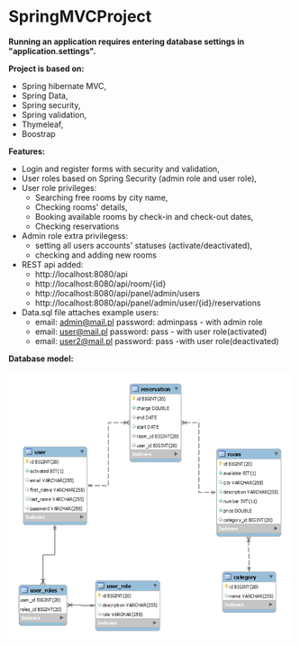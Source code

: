 # SpringMVCProject

**Running an application requires entering database settings in "application.settings".** 

**Project is based on:**
 - Spring hibernate MVC,
 - Spring Data,
 - Spring security,
 - Spring validation,
 - Thymeleaf,
 - Boostrap


**Features:**

 - Login and register forms with security and validation,
 - User roles based on Spring Security (admin role and user role),
 - User role privileges:
      - Searching free rooms by city name,
      - Checking rooms' details,
      - Booking available rooms by check-in and check-out dates,
      - Checking reservations
 - Admin role extra privilegess:
      - setting all users accounts' statuses (activate/deactivated),
      - checking and adding new rooms      
 - REST api added:
      - http://localhost:8080/api
      - http://localhost:8080/api/room/{id}
      - http://localhost:8080/api/panel/admin/users
      - http://localhost:8080/api/panel/admin/user/{id}/reservations
 - Data.sql file attaches example users:
      - email: admin@mail.pl password: adminpass - with admin role 
      - email: user@mail.pl password: pass - with user role(activated)
      - email: user2@mail.pl password: pass -with user role(deactivated)
      
 **Database model:**

![Alt text](/src/main/resources/static/images/database.PNG?raw=true "Database")

